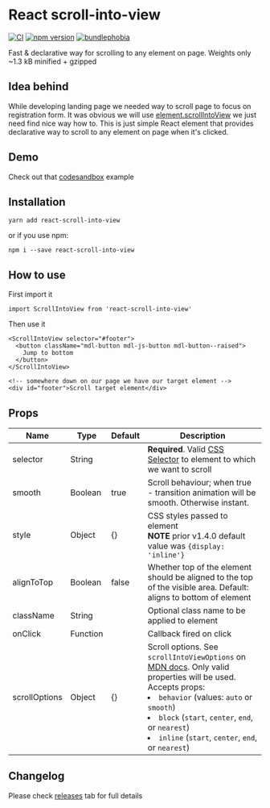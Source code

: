 # React scroll-into-view

[![CI](https://github.com/dominikbulaj/react-scroll-into-view/actions/workflows/build.yml/badge.svg)](https://github.com/dominikbulaj/react-scroll-into-view/actions/workflows/build.yml)
[![npm version](https://img.shields.io/npm/v/react-scroll-into-view)](https://www.npmjs.com/package/react-scroll-into-view)
[![bundlephobia](https://img.shields.io/bundlephobia/minzip/react-scroll-into-view)](https://bundlephobia.com/package/react-scroll-into-view)

Fast & declarative way for scrolling to any element on page. Weights only ~1.3 kB minified + gzipped

## Idea behind

While developing landing page we needed way to scroll page to focus on registration form. It was obvious we will use [element.scrollIntoView](https://developer.mozilla.org/en-US/docs/Web/API/Element/scrollIntoView) we just need find nice way how to.
This is just simple React element that provides declarative way to scroll to any element on page when it's clicked.

## Demo

Check out that [codesandbox](https://codesandbox.io/s/14lxm6jmm7) example

## Installation

```
yarn add react-scroll-into-view
```

or if you use npm:

```
npm i --save react-scroll-into-view
```

## How to use

First import it

```
import ScrollIntoView from 'react-scroll-into-view'
```

Then use it

```
<ScrollIntoView selector="#footer">
  <button className="mdl-button mdl-js-button mdl-button--raised">
    Jump to bottom
  </button>
</ScrollIntoView>

<!-- somewhere down on our page we have our target element -->
<div id="footer">Scroll target element</div>
```

## Props

| Name          | Type     | Default | Description                                                                                                                                                                                                                                                                                                                                                    |
| ------------- | -------- | ------- | -------------------------------------------------------------------------------------------------------------------------------------------------------------------------------------------------------------------------------------------------------------------------------------------------------------------------------------------------------------- |
| selector      | String   |         | **Required**. Valid [CSS Selector](https://developer.mozilla.org/en-US/docs/Web/CSS/CSS_Selectors) to element to which we want to scroll                                                                                                                                                                                                                       |
| smooth        | Boolean  | true    | Scroll behaviour; when true - transition animation will be smooth. Otherwise instant.                                                                                                                                                                                                                                                                          |
| style         | Object   | {}      | CSS styles passed to element <br>**NOTE** prior v1.4.0 default value was `{display: 'inline'}`                                                                                                                                                                                                                                                                 |
| alignToTop    | Boolean  | false   | Whether top of the element should be aligned to the top of the visible area. Default: aligns to bottom of element                                                                                                                                                                                                                                              |
| className     | String   |         | Optional class name to be applied to element                                                                                                                                                                                                                                                                                                                   |
| onClick       | Function |         | Callback fired on click                                                                                                                                                                                                                                                                                                                                        |
| scrollOptions | Object   | {}      | Scroll options. See `scrollIntoViewOptions` on [MDN docs](https://developer.mozilla.org/en-US/docs/Web/API/Element/scrollIntoView#parameters). Only valid properties will be used.<br/> Accepts props: <li> `behavior` (values: `auto` or `smooth`)<li> `block` (`start`, `center`, `end`, or `nearest`)<li> `inline` (`start`, `center`, `end`, or `nearest`) |

## Changelog

Please check [releases](https://github.com/dominikbulaj/react-scroll-into-view/releases) tab for full details
